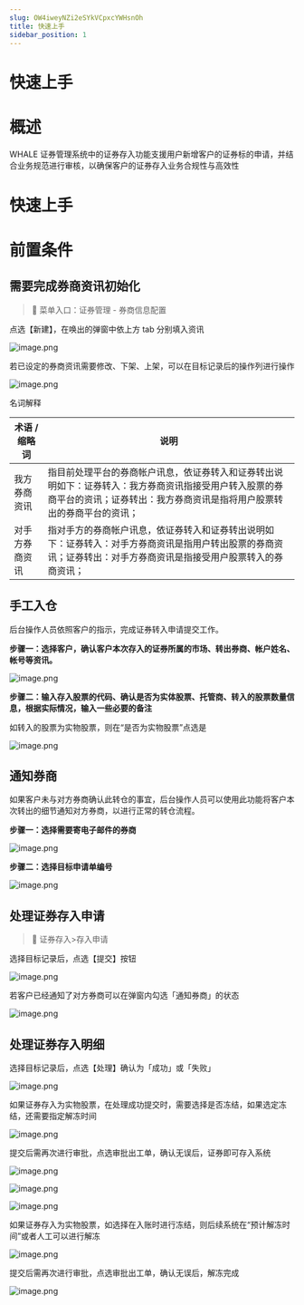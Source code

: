 ```yaml
---
slug: OW4iweyNZi2eSYkVCpxcYWHsnOh
title: 快速上手
sidebar_position: 1
---
```



# 快速上手


# 概述


WHALE 证券管理系统中的证券存入功能支援用户新增客户的证券标的申请，并结合业务规范进行审核，以确保客户的证券存入业务合规性与高效性


# 快速上手


# 前置条件


## 需要完成券商资讯初始化


> 📍 菜单入口：证券管理 - 券商信息配置


点选【新建】，在唤出的弹窗中依上方 tab 分别填入资讯


![image.png](/assets/2e4dd3d12cfd48c74c5bb91beb21a69d.png)


若已设定的券商资讯需要修改、下架、上架，可以在目标记录后的操作列进行操作


![image.png](/assets/9c44d1d716eaa0ecbb50ee0b54928bfa.png)


名词解释


| **术语 / 缩略词** | **说明**                                                                                     |
| ------------ | ------------------------------------------------------------------------------------------ |
| 我方券商资讯       | 指目前处理平台的券商帐户讯息，依证券转入和证券转出说明如下：证券转入：我方券商资讯指接受用户转入股票的券商平台的资讯；证券转出：我方券商资讯是指将用户股票转出的券商平台的资讯； |
| 对手方券商资讯      | 指对手方的券商帐户讯息，依证券转入和证券转出说明如下：证券转入：对手方券商资讯是指用户转出股票的券商资讯；证券转出：对手方券商资讯是指接受用户股票转入的券商资讯；        |


## 手工入仓


后台操作人员依照客户的指示，完成证券转入申请提交工作。


**步骤一：选择客户，确认客户本次存入的证券所属的市场、转出券商、帐户姓名、帐号等资讯。**


![image.png](/assets/39aa0f81900851ca993cd5c04aca9458.png)


**步骤二：输入存入股票的代码、确认是否为实体股票、托管商、转入的股票数量信息，根据实际情况，输入一些必要的备注**


如转入的股票为实物股票，则在“是否为实物股票”点选是


![image.png](/assets/2585b7dda2e36f1c39ba85707750c5cb.png)


## 通知券商


如果客户未与对方券商确认此转仓的事宜，后台操作人员可以使用此功能将客户本次转出的细节通知对方券商，以进行正常的转仓流程。


**步骤一：选择需要寄电子邮件的券商**


![image.png](/assets/df61f81ccd9165acbdfe0c1329151f31.png)


**步骤二：选择目标申请单编号**


![image.png](/assets/24b48b319faff1b02d459b9c1eff07fb.png)


## 处理证券存入申请


> 📍 证券存入>存入申请


选择目标记录后，点选【提交】按钮


![image.png](/assets/b165895739809ff1b87198c7a7c60664.png)


若客户已经通知了对方券商可以在弹窗内勾选「通知券商」的状态


![image.png](/assets/612008efd108b9cab510cda8df05d750.png)


## 处理证券存入明细


选择目标记录后，点选【处理】确认为「成功」或「失败」


![image.png](/assets/d548278417e66567b13f3b1dc0e44252.png)


如果证券存入为实物股票，在处理成功提交时，需要选择是否冻结，如果选定冻结，还需要指定解冻时间


![image.png](/assets/d8f10f6f0155d252e8ffd24bddf0d867.png)


提交后需再次进行审批，点选审批出工单，确认无误后，证券即可存入系统


![image.png](/assets/686f92d3cd02ae25122a342824fc753b.png)


![image.png](/assets/5db0962bff162a5b8c44735ab8225306.png)


![image.png](/assets/1daaadee14e822296d588aa18625814c.png)


如果证券存入为实物股票，如选择在入账时进行冻结，则后续系统在“预计解冻时间”或者人工可以进行解冻


![image.png](/assets/cc10abffa36391b5c6b85a3d1dea8027.png)


提交后需再次进行审批，点选审批出工单，确认无误后，解冻完成


![image.png](/assets/c33349fa1d0e7bf5042792266d77d4d2.png)


# 

